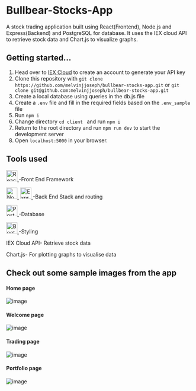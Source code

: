 # Bullbear-Stocks-App
A stock trading application built using React(Frontend), Node.js and Express(Backend) and PostgreSQL for database. It uses the IEX cloud API to retrieve stock data and Chart.js to visualize graphs.
## Getting started...
1. Head over to [IEX Cloud](https://iexcloud.io/) to create an account to generate your API key
2. Clone this repository with ```git clone https://github.com/melvinjjoseph/bullbear-stocks-app.git``` or ```git clone git@github.com:melvinjjoseph/bullbear-stocks-app.git```
3. Create a local database using queries in the db.js file
4. Create a ```.env``` file and fill in the required fields based on the ```.env_sample``` file
5. Run ```npm i```
6. Change directory ```cd client ``` and run ```npm i ```
7. Return to the root directory and run ```npm run dev``` to start the development server
8. Open ```localhost:5000``` in your browser.

## Tools used 
<a href="https://react.dev/"><img src="https://cdn.jsdelivr.net/gh/devicons/devicon/icons/react/react-original-wordmark.svg" title="React" alt="React" width="30" height="30"/>&nbsp;</a>-Front End Framework

<a href="https://nodejs.org/en"><img src="https://cdn.jsdelivr.net/gh/devicons/devicon/icons/nodejs/nodejs-original-wordmark.svg" title="NodeJS" alt="NodeJS" width="30" height="30"/>&nbsp;</a>
<a href="https://expressjs.com/"><img src="https://cdn.jsdelivr.net/gh/devicons/devicon/icons/express/express-original-wordmark.svg" title="ExpressJS" alt="ExpressJS" width="30" height="30"/>&nbsp;</a>-Back End Stack and routing

<a href="https://www.postgresql.org/"><img src="https://cdn.jsdelivr.net/gh/devicons/devicon/icons/postgresql/postgresql-original.svg" title="PostgreSQL"  alt="PostgreSQL" width="30" height="30"/>&nbsp;</a>-Database

<a href="https://getbootstrap.com/"><img src="https://cdn.jsdelivr.net/gh/devicons/devicon/icons/bootstrap/bootstrap-original.svg" title="Bootstrap"  alt="Bootstrap" width="30" height="30"/>&nbsp;</a>-Styling

IEX Cloud API- Retrieve stock data

Chart.js- For plotting graphs to visualise data

## Check out some sample images from the app
#### Home page
![image](https://github.com/melvinjjoseph/bullbear-stocks-app/assets/102798833/bb148849-2402-4b35-850b-d4f74b5aaa7d)
#### Welcome page
![image](https://github.com/melvinjjoseph/bullbear-stocks-app/assets/102798833/5f73780d-d07e-4005-aec9-717170dad634)
#### Trading page 
![image](https://github.com/melvinjjoseph/bullbear-stocks-app/assets/102798833/e1dc12d2-6835-449d-a9a4-7ceada3c68ff)
#### Portfolio page
![image](https://github.com/melvinjjoseph/bullbear-stocks-app/assets/102798833/58d40201-a33c-459d-87bc-4849890b730b)
